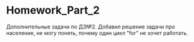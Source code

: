 # Homework_Part_2
Дополнительные задачи по ДЗ№2. Добавил решение задачи про население, не могу понять, почему один цикл "for" не хочет работать. 
